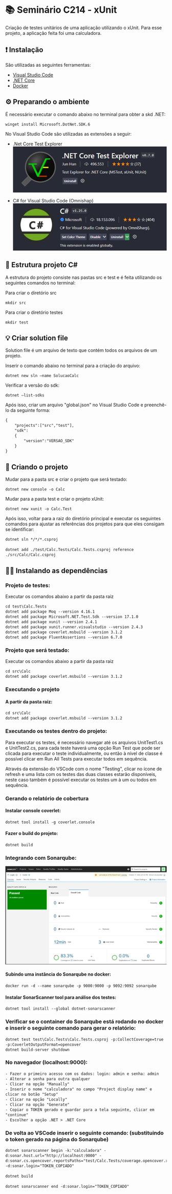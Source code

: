 # 📚 Seminário C214 - xUnit

Criação de testes unitários de uma aplicação utilizando o xUnit. Para esse projeto, a aplicação feita foi uma calculadora.

## ❗ Instalação

São utilizadas as seguintes ferramentas:
- [Visual Studio Code](https://code.visualstudio.com/download)
- [.NET Core](https://learn.microsoft.com/pt-br/dotnet/core/install/windows?tabs=net60)
- [Docker](https://docs.docker.com/desktop/install/windows-install/)

## ⚙ Preparando o ambiente

É necessário executar o comando abaixo no terminal para obter a skd .NET:

    winget install Microsoft.DotNet.SDK.6

No Visual Studio Code são utilizadas as extensões a seguir:

- .Net Core Test Explorer
![extensão](imagens/extensao%20dotnetcore.png)


- C# for Visual Studio Code (Omnishap)
![extensão](imagens/extensaocsharp.png)


## 🏢 Estrutura projeto C#

A estrutura do projeto consiste nas pastas src e test e é feita utilizando os seguintes comandos no terminal:

Para criar o diretório src

    mkdir src

Para criar o diretório testes

    mkdir test


## 💡 Criar solution file
Solution file é um arquivo de texto que contém todos os arquivos de um projeto.

Inserir o comando abaixo no terminal para a criação do arquivo:

    dotnet new sln –name SolucaoCalc

Verificar a versão do sdk:

    dotnet –list-sdks

Após isso, criar um arquivo "global.json" no Visual Studio Code e preenchê-lo da seguinte forma:

    {
        "projects":["src","test"],
        "sdk":
        {
            "version":"VERSAO_SDK"
        }
    }

## 🏁 Criando o projeto

Mudar para a pasta src e criar o projeto que será testado:

    dotnet new console -o Calc

Mudar para a pasta test e criar o projeto xUnit:

    dotnet new xunit -o Calc.Test

Após isso, voltar para a raiz do diretório principal e executar os seguintes comandos para ajustar as referências dos projetos para que eles consigam se identificar:

    dotnet sln */*/*.csproj

    dotnet add ./test/Calc.Tests/Calc.Tests.csproj reference ./src/Calc/Calc.csproj

## 👨‍👦 Instalando as dependências

### Projeto de testes:
Executar os comandos abaixo a partir da pasta raiz

    cd test\Calc.Tests
    dotnet add package Moq --version 4.16.1
    dotnet add package Microsoft.NET.Test.Sdk --version 17.1.0
    dotnet add package xunit --version 2.4.1
    dotnet add package xunit.runner.visualstudio --version 2.4.3
    dotnet add package coverlet.msbuild --version 3.1.2
    dotnet add package FluentAssertions --version 6.7.0

### Projeto que será testado:
Executar os comandos abaixo a partir da pasta raiz

    cd src\Calc
    dotnet add package coverlet.msbuild --version 3.1.2

### Executando o projeto
#### A partir da pasta raiz:
    cd src\Calc
    dotnet add package coverlet.msbuild --version 3.1.2

### Executando os testes dentro do projeto:
Para executar os testes, é necessário navegar até os arquivos UnitTest1.cs e UnitTest2.cs, para cada teste haverá uma opção Run Test que pode ser clicada para executar o teste individualmente, ou então à nível de classe é possível clicar em Run All Tests para executar todos em sequência.

Através da extensão do VSCode com o nome "Testing", clicar no ícone de refresh e
uma lista com os testes das duas classes estarão disponíveis, neste caso também é
possível executar os testes um à um ou todos em sequência.

### Gerando o relatório de cobertura

#### Instalar console coverlet:
    dotnet tool install -g coverlet.console
#### Fazer o build do projeto:
    dotnet build

### Integrando com Sonarqube:
![sonar](imagens/dashboard.png)
#### Subindo uma instância do Sonarqube no docker:
    docker run -d --name sonarqube -p 9000:9000 -p 9092:9092 sonarqube
#### Instalar SonarScanner tool para análise dos testes:
    dotnet tool install --global dotnet-sonarscanner

### Verificar se o container do Sonarqube está rodando no docker e inserir o seguinte comando para gerar o relatório:
    dotnet test test\Calc.Tests\Calc.Tests.csproj -p:CollectCoverage=true
    -p:CoverletOutputFormat=opencover
    dotnet build-server shutdown

### No navegador (localhost:9000):
    - Fazer o primeiro acesso com os dados: login: admin e senha: admin
    - Alterar a senha para outra qualquer
    - Clicar na opção "Manually"
    - Inserir o nome "calculadora" no campo "Project display name" e clicar no botão "Setup"
    - Clicar na opção "Locally"
    - Clicar na opção "Generate"
    - Copiar o TOKEN gerado e guardar para a tela seguinte, clicar em "continue"
    - Escolher a opção .NET > .NET Core

### De volta ao VSCode inserir o seguinte comando: (substituindo o token gerado na página do Sonarqube)
    dotnet sonarscanner begin -k:"calculadora" -d:sonar.host.url="http://localhost:9000" -d:sonar.cs.opencover.reportsPaths="test/Calc.Tests/coverage.opencover.xml" -d:sonar.login="TOKEN_COPIADO"

    dotnet build

    dotnet sonarscanner end -d:sonar.login="TOKEN_COPIADO"
